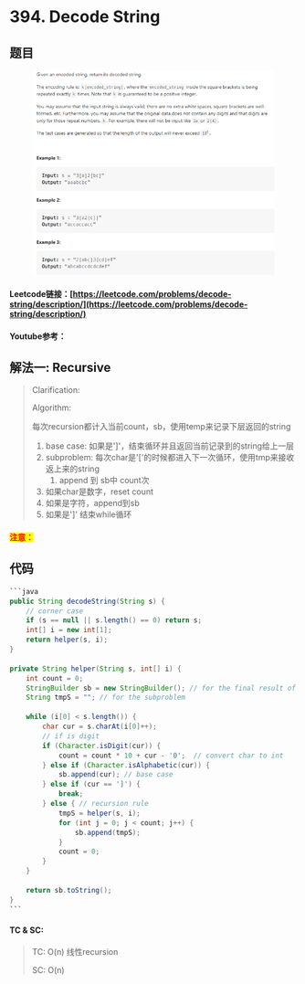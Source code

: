 # 394. Decode String

## 题目

<figure><img src="../../.gitbook/assets/image (6) (2).png" alt=""><figcaption></figcaption></figure>

#### Leetcode链接：[https://leetcode.com/problems/decode-string/description/](https://leetcode.com/problems/decode-string/description/)

#### Youtube参考：

## 解法一: Recursive

> Clarification:&#x20;
>
> Algorithm:&#x20;
>
> 每次recursion都计入当前count，sb，使用temp来记录下层返回的string
>
> 1. base case: 如果是']'，结束循环并且返回当前记录到的string给上一层
> 2. subproblem: 每次char是'\['的时候都进入下一次循环，使用tmp来接收返上来的string
>    1. append 到 sb中 count次
> 3. 如果char是数字，reset count
> 4. 如果是字符，append到sb
> 5. 如果是']' 结束while循环

#### <mark style="color:red;">注意：</mark>

## 代码

````java
```java
public String decodeString(String s) {
    // corner case
    if (s == null || s.length() == 0) return s;
    int[] i = new int[1];
    return helper(s, i);
}

private String helper(String s, int[] i) {
    int count = 0;
    StringBuilder sb = new StringBuilder(); // for the final result of current recur
    String tmpS = ""; // for the subproblem

    while (i[0] < s.length()) {
        char cur = s.charAt(i[0]++);
        // if is digit
        if (Character.isDigit(cur)) {
            count = count * 10 + cur - '0';  // convert char to int
        } else if (Character.isAlphabetic(cur)) {
            sb.append(cur); // base case
        } else if (cur == ']') {
            break;
        } else { // recursion rule
            tmpS = helper(s, i);
            for (int j = 0; j < count; j++) {
                sb.append(tmpS);
            }
            count = 0;
        }
    }

    return sb.toString();
}
```
````

#### TC & SC:&#x20;

> TC: O(n) 线性recursion
>
> SC: O(n)
